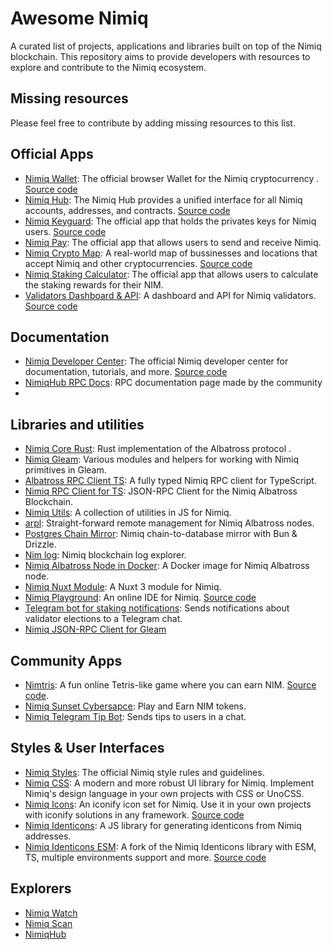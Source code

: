 # Awesome Nimiq

A curated list of projects, applications and libraries built on top of the Nimiq blockchain. This repository aims to provide developers with resources to explore and contribute to the Nimiq ecosystem.

## Missing resources

Please feel free to contribute by adding missing resources to this list.


## Official Apps
- [Nimiq Wallet](https://nimiq.com/): The official browser Wallet for the Nimiq cryptocurrency . [Source code](https://github.com/nimiq/wallet)
- [Nimiq Hub](https://hub.nimiq.com/): The Nimiq Hub provides a unified interface for all Nimiq accounts, addresses, and contracts. [Source code](https://github.com/nimiq/hub)
- [Nimiq Keyguard](https://keyguard.nimiq.com/): The official app that holds the privates keys for Nimiq users. [Source code](https://github.com/nimiq/keyguard) 
- [Nimiq Pay](https://nimiq.com/nimiq-pay): The official app that allows users to send and receive Nimiq.
- [Nimiq Crypto Map](https://nimiq.com/crypto-map): A real-world map of bussinesses and locations that accept Nimiq and other cryptocurrencies. [Source code](https://github.com/nimiq/crypto-map)
- [Nimiq Staking Calculator](https://nimiq.com/staking-calculator): The official app that allows users to calculate the staking rewards for their NIM.
- [Validators Dashboard & API](https://validators-api-mainnet.nuxt.dev/): A dashboard and API for Nimiq validators. [Source code](https://github.com/nimiq/validators-api)

## Documentation

- [Nimiq Developer Center](https://nimiq.com/developers/): The official Nimiq developer center for documentation, tutorials, and more. [Source code](https://github.com/nimiq/developer-center)
- [NimiqHub RPC Docs](https://www.nimiqhub.com/docs/rpc): RPC documentation page made by the community
- 
## Libraries and utilities

- [Nimiq Core Rust](https://github.com/nimiq/core-rs-albatross): Rust implementation of the Albatross protocol .
- [Nimiq Gleam](https://github.com/sisou/nimiq_gleam): Various modules and helpers for working with Nimiq primitives in Gleam.
- [Albatross RPC Client TS](https://github.com/onmax/albatross-rpc-client-ts): A fully typed Nimiq RPC client for TypeScript. 
- [Nimiq RPC Client for TS](https://jsr.io/@blouflash/nimiq-rpc): JSON-RPC Client for the Nimiq Albatross Blockchain. 
- [Nimiq Utils](https://github.com/nimiq/nimiq-utils): A collection of utilities in JS for Nimiq.
- [arpl](https://github.com/sisou/arpl): Straight-forward remote management for Nimiq Albatross nodes.
- [Postgres Chain Mirror](https://github.com/sisou/bun-drizzle-chain-mirror): Nimiq chain-to-database mirror with Bun & Drizzle. 
- [Nim log](https://nimlog.paberr.net/history.html): Nimiq blockchain log explorer.
- [Nimiq Albatross Node in Docker](https://hub.docker.com/r/maestroi/nimiq-albatross): A Docker image for Nimiq Albatross node.
- [Nimiq Nuxt Module](https://github.com/blouflashdb/nimiq-nuxt-module): A Nuxt 3 module for Nimiq.
- [Nimiq Playground](https://nimiq-playground.pages.dev/): An online IDE for Nimiq. [Source code](https://github.com/onmax/nimiq-playground)
- [Telegram bot for staking notifications](https://github.com/Albermonte/validator-election-bot): Sends notifications about validator elections to a Telegram chat.
- [Nimiq JSON-RPC Client for Gleam](https://github.com/sisou/gleam-nimiq-rpc)


## Community Apps

- [Nimtris](https://nimtris.com/): A fun online Tetris-like game where you can earn NIM. [Source code](https://github.com/Eligioo/nimtris).
- [Nimiq Sunset Cybersapce](https://play.google.com/store/apps/details?id=com.nimiqsunsetcyberspace&pli=1): Play and Earn NIM tokens.
- [Nimiq Telegram Tip Bot](https://t.me/NimiqTip_bot): Sends tips to users in a chat.

## Styles & User Interfaces

- [Nimiq Styles](https://nimiq.github.io/nimiq-style/): The official Nimiq style rules and guidelines.
- [Nimiq CSS](https://github.com/onmax/nimiq-ui/tree/main/packages/nimiq-css): A modern and more robust UI library for Nimiq. Implement Nimiq's design language in your own projects with CSS or UnoCSS.
- [Nimiq Icons](https://www.nimiq.com/developers/build/ui/design/icons): An iconify icon set for Nimiq. Use it in your own projects with iconify solutions in any framework. [Source code](https://github.com/onmax/nimiq-ui/tree/main/packages/nimiq-icons)
- [Nimiq Identicons](https://github.com/nimiq/identicons): A JS library for generating identicons from Nimiq addresses.
- [Nimiq Identicons ESM](https://onmax.github.io/nimiq-identicons/): A fork of the Nimiq Identicons library with ESM, TS, multiple environments support and more. [Source code](https://github.com/onmax/nimiq-identicons)

## Explorers

- [Nimiq Watch](https://nimiq.watch/)
- [Nimiq Scan](https://nimiqscan.com/)
- [NimiqHub](https://nimiqhub.com/)
